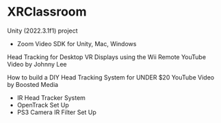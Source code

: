 # XRClassroom
Unity (2022.3.1f1) project 
  - Zoom Video SDK for Unity, Mac, Windows

Head Tracking for Desktop VR Displays using the Wii Remote YouTube Video by Johnny Lee

How to build a DIY Head Tracking System for UNDER $20 YouTube Video by Boosted Media
  - IR Head Tracker System
  - OpenTrack Set Up
  - PS3 Camera IR Filter Set Up
